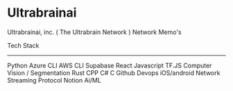 # Ultrabrainai
Ultrabrainai, inc. ( The Ultrabrain Network ) Network Memo's

Tech Stack
________________

Python 
Azure CLI
AWS CLI
Supabase
React 
Javascript 
TF.JS
Computer Vision / Segmentation
Rust
CPP
C#
C 
Github
Devops
iOS/android
Network Streaming Protocol
Notion
Ai/ML 
